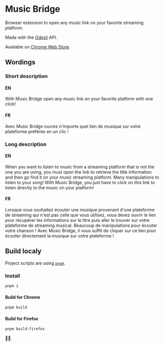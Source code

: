 # Music Bridge

Browser extension to open any music link on your favorite streaming platform.

Made with the [Odesli](https://odesli.co/) API.

Available on [Chrome Web Store](https://chrome.google.com/webstore/detail/streaming-link/mbebbcaajfmockkcflajghbambbimpck).

## Wordings

### Short description

#### EN

With Music Bridge open any music link on your favorite platform with one click!

#### FR

Avec Music Bridge ouvrez n'importe quel lien de musique sur votre plateforme préférée en un clic !

### Long description

#### EN

When you want to listen to music from a streaming platform that is not the one you are using, you must open the link to retrieve the title information and then go find it on your music streaming platform. Many manipulations to listen to your song!
With Music Bridge, you just have to click on this link to listen directly to the music on your platform!

#### FR

Lorsque vous souhaitez écouter une musique provenant d'une plateforme de streaming qui n'est pas celle que vous utilisez, vous devez ouvrir le lien pour récupérer les informations sur le titre puis aller le trouver sur votre plateforme de streaming musical. Beaucoup de manipulations pour écouter votre chanson !
Avec Music Bridge, il vous suffit de cliquer sur ce lien pour écouter directement la musique sur votre plateforme !

## Build localy

Project scripts are using [`pnpm`](https://pnpm.io/installation).

### Install

```sh
pnpm i
```

#### Build for Chrome

```sh
pnpm build
```

#### Build for Firefox

```sh
pnpm build:firefox
```

🎵🌉
